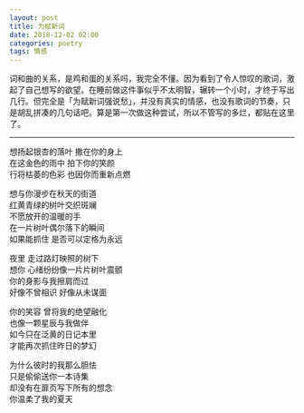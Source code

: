 ```yaml
---
layout: post
title: 为赋新词
date: 2018-12-02 02:00
categories: poetry
tags: 情感
---
```


词和曲的关系，是鸡和蛋的关系吗，我完全不懂。因为看到了令人惊叹的歌词，激起了自己想写的欲望。在睡前做这件事似乎不太明智，辗转一个小时，才终于写出几行。但完全是「为赋新词强说愁」，并没有真实的情感，也没有歌词的节奏，只是胡乱拼凑的几句话吧。算是第一次做这种尝试，所以不管写的多烂，都贴在这里了。

-----

想扬起银杏的落叶  撒在你的身上  
在这金色的雨中  拍下你的笑颜  
行将枯萎的色彩  也因你而重新点燃  

想与你漫步在秋天的街道  
红黄青绿的树叶交织斑斓  
不愿放开的温暖的手  
在一片树叶偶尔落下的瞬间  
如果能抓住  是否可以定格为永远  

夜里  走过路灯映照的树下  
想你  心绪纷纷像一片片树叶震颤  
你的身影与我擦肩而过  
好像不曾相识  好像从未谋面  

你的笑容  曾将我的绝望融化  
也像一颗星辰与我做伴  
如今只在泛黄的日记本里  
才能再次抓住昨日的梦幻  

为什么彼时的我那么胆怯  
只是偷偷送你一本诗集  
却没有在扉页写下所有的想念  
你温柔了我的夏天  